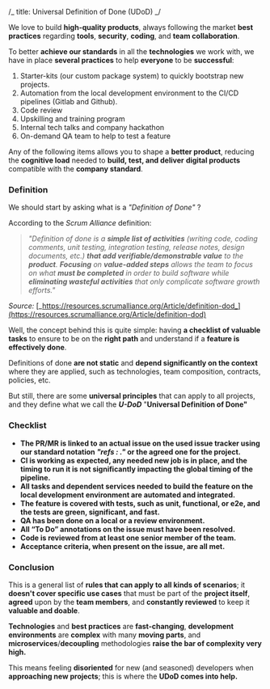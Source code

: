 /_
title: Universal Definition of Done (UDoD)
_/

We love to build **high-quality products**, always following the market **best practices** regarding **tools**, **security**, **coding**, and **team collaboration**.

To better **achieve our standards** in all the **technologies** we work with, we have in place **several practices** to help **everyone** to be **successful**:

1.  Starter-kits (our custom package system) to quickly bootstrap new projects.
2.  Automation from the local development environment to the CI/CD pipelines (Gitlab and Github).
3.  Code review
4.  Upskilling and training program
5.  Internal tech talks and company hackathon
6.  On-demand QA team to help to test a feature

Any of the following items allows you to shape a **better product**, reducing the **cognitive load** needed to **build, test, and deliver** **digital products** compatible with the **company standard**.

### Definition

We should start by asking what is a _"Definition of Done"_ ?

According to the _Scrum Alliance_ definition:

> _"Definition of done is a_ **_simple list of activities_** _(writing code, coding comments, unit testing, integration testing, release notes, design documents, etc.)_ **_that add verifiable/demonstrable value_** _to the_ **_product_**_._ **_Focusing_** _on_ **_value-added steps_** _allows the team to focus on what_ **_must be completed_** _in order to build software while_ **_eliminating wasteful activities_** _that only complicate software growth efforts."_

_Source:_ [_https://resources.scrumalliance.org/Article/definition-dod_](https://resources.scrumalliance.org/Article/definition-dod)

Well, the concept behind this is quite simple: having **a checklist of valuable tasks** to ensure to be on the **right path** and understand if a **feature is effectively done**.

Definitions of done **are not static** and **depend significantly on the context** where they are applied, such as technologies, team composition, contracts, policies, etc.

But still, there are some **universal principles** that can apply to all projects, and they define what we call the **_U-DoD_** "**Universal Definition of Done"**

### Checklist

- **The PR/MR is linked to an actual issue on the used issue tracker using our standard notation _"refs <url>: <description>."_ or the agreed one for the project.**
- **CI is working as expected, any needed new job is in place, and the timing to run it is not significantly impacting the global timing of the pipeline.**
- **All tasks and dependent services needed to build the feature on the local development environment are automated and integrated.**
- **The feature is covered with tests, such as unit, functional, or e2e, and the tests are green, significant, and fast.**
- **QA has been done on a local or a review environment.**
- **All “To Do” annotations on the issue must have been resolved.**
- **Code is reviewed from at least one senior member of the team.**
- **Acceptance criteria, when present on the issue, are all met.**

### Conclusion

This is a general list of **rules that can apply to all kinds of scenarios**; it **doesn't cover specific use cases** that must be part of the **project itself**, **agreed** upon by the **team members**, and **constantly reviewed** to keep it **valuable and doable**.

**Technologies** and **best practices** are **fast-changing**, **development environments** are **complex** with many **moving parts**, and **microservices**/**decoupling** methodologies **raise the bar of complexity very high.**

This means feeling **disoriented** for new (and seasoned) developers when **approaching new projects**; this is where the **UDoD comes into help.**

